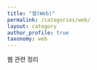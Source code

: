 ```yaml
---
title: "웹(Web)"
permalink: /categories/web/
layout: category
author_profile: true
taxonomy: web
---
```


웹 관련 정리
